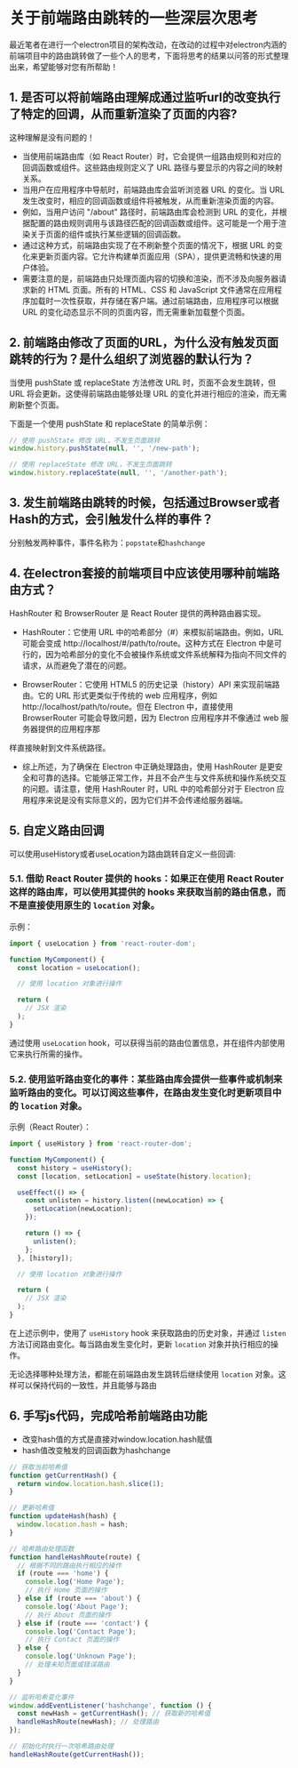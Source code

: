 # 关于前端路由跳转的一些深层次思考
最近笔者在进行一个electron项目的架构改动，在改动的过程中对electron内涵的前端项目中的路由跳转做了一些个人的思考，下面将思考的结果以问答的形式整理出来，希望能够对您有所帮助！

## 1. 是否可以将前端路由理解成通过监听url的改变执行了特定的回调，从而重新渲染了页面的内容?
这种理解是没有问题的！

- 当使用前端路由库（如 React Router）时，它会提供一组路由规则和对应的回调函数或组件。这些路由规则定义了 URL 路径与要显示的内容之间的映射关系。
- 当用户在应用程序中导航时，前端路由库会监听浏览器 URL 的变化。当 URL 发生改变时，相应的回调函数或组件将被触发，从而重新渲染页面的内容。
- 例如，当用户访问 "/about" 路径时，前端路由库会检测到 URL 的变化，并根据配置的路由规则调用与该路径匹配的回调函数或组件。这可能是一个用于渲染关于页面的组件或执行某些逻辑的回调函数。
- 通过这种方式，前端路由实现了在不刷新整个页面的情况下，根据 URL 的变化来更新页面内容。它允许构建单页面应用（SPA），提供更流畅和快速的用户体验。
- 需要注意的是，前端路由只处理页面内容的切换和渲染，而不涉及向服务器请求新的 HTML 页面。所有的 HTML、CSS 和 JavaScript 文件通常在应用程序加载时一次性获取，并存储在客户端。通过前端路由，应用程序可以根据 URL 的变化动态显示不同的页面内容，而无需重新加载整个页面。

## 2. 前端路由修改了页面的URL，为什么没有触发页面跳转的行为？是什么组织了浏览器的默认行为？
当使用 pushState 或 replaceState 方法修改 URL 时，页面不会发生跳转，但 URL 将会更新。这使得前端路由能够处理 URL 的变化并进行相应的渲染，而无需刷新整个页面。

下面是一个使用 pushState 和 replaceState 的简单示例：
```js
// 使用 pushState 修改 URL，不发生页面跳转
window.history.pushState(null, '', '/new-path');

// 使用 replaceState 修改 URL，不发生页面跳转
window.history.replaceState(null, '', '/another-path');
```

## 3. 发生前端路由跳转的时候，包括通过Browser或者Hash的方式，会引触发什么样的事件？
分别触发两种事件，事件名称为：`popstate`和`hashchange`

## 4. 在electron套接的前端项目中应该使用哪种前端路由方式？
HashRouter 和 BrowserRouter 是 React Router 提供的两种路由器实现。

- HashRouter：它使用 URL 中的哈希部分（#）来模拟前端路由。例如，URL 可能会变成 http://localhost/#/path/to/route。这种方式在 Electron 中是可行的，因为哈希部分的变化不会被操作系统或文件系统解释为指向不同文件的请求，从而避免了潜在的问题。

- BrowserRouter：它使用 HTML5 的历史记录（history）API 来实现前端路由。它的 URL 形式更类似于传统的 web 应用程序，例如 http://localhost/path/to/route。但在 Electron 中，直接使用 BrowserRouter 可能会导致问题，因为 Electron 应用程序并不像通过 web 服务器提供的应用程序那


样直接映射到文件系统路径。

- 综上所述，为了确保在 Electron 中正确处理路由，使用 HashRouter 是更安全和可靠的选择。它能够正常工作，并且不会产生与文件系统和操作系统交互的问题。请注意，使用 HashRouter 时，URL 中的哈希部分对于 Electron 应用程序来说是没有实际意义的，因为它们并不会传递给服务器端。

## 5. 自定义路由回调
可以使用useHistory或者useLocation为路由跳转自定义一些回调:

### 5.1. **借助 React Router 提供的 hooks**：如果正在使用 React Router 这样的路由库，可以使用其提供的 hooks 来获取当前的路由信息，而不是直接使用原生的 `location` 对象。

   示例：
   ```javascript
   import { useLocation } from 'react-router-dom';
   
   function MyComponent() {
     const location = useLocation();
   
     // 使用 location 对象进行操作
   
     return (
       // JSX 渲染
     );
   }
   ```

通过使用 `useLocation` hook，可以获得当前的路由位置信息，并在组件内部使用它来执行所需的操作。

### 5.2. **使用监听路由变化的事件**：某些路由库会提供一些事件或机制来监听路由的变化。可以订阅这些事件，在路由发生变化时更新项目中的 `location` 对象。

   示例（React Router）：
   ```javascript
   import { useHistory } from 'react-router-dom';
   
   function MyComponent() {
     const history = useHistory();
     const [location, setLocation] = useState(history.location);
   
     useEffect(() => {
       const unlisten = history.listen((newLocation) => {
         setLocation(newLocation);
       });
   
       return () => {
         unlisten();
       };
     }, [history]);
   
     // 使用 location 对象进行操作
   
     return (
       // JSX 渲染
     );
   }
   ```

   在上述示例中，使用了 `useHistory` hook 来获取路由的历史对象，并通过 `listen` 方法订阅路由变化。每当路由发生变化时，更新 `location` 对象并执行相应的操作。

无论选择哪种处理方法，都能在前端路由发生跳转后继续使用 `location` 对象。这样可以保持代码的一致性，并且能够与路由

## 6. 手写js代码，完成哈希前端路由功能
- 改变hash值的方式是直接对window.location.hash赋值
- hash值改变触发的回调函数为hashchange

```js
// 获取当前哈希值
function getCurrentHash() {
  return window.location.hash.slice(1);
}

// 更新哈希值
function updateHash(hash) {
  window.location.hash = hash;
}

// 哈希路由处理函数
function handleHashRoute(route) {
  // 根据不同的路由执行相应的操作
  if (route === 'home') {
    console.log('Home Page');
    // 执行 Home 页面的操作
  } else if (route === 'about') {
    console.log('About Page');
    // 执行 About 页面的操作
  } else if (route === 'contact') {
    console.log('Contact Page');
    // 执行 Contact 页面的操作
  } else {
    console.log('Unknown Page');
    // 处理未知页面或错误路由
  }
}

// 监听哈希变化事件
window.addEventListener('hashchange', function () {
  const newHash = getCurrentHash(); // 获取新的哈希值
  handleHashRoute(newHash); // 处理路由
});

// 初始化时执行一次哈希路由处理
handleHashRoute(getCurrentHash());

```

